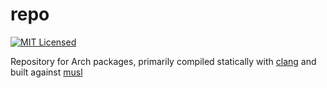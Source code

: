 repo
======

[![MIT Licensed](https://img.shields.io/badge/license-MIT-green.svg)](https://tldrlegal.com/license/mit-license)

Repository for Arch packages, primarily compiled statically with [clang](http://clang.llvm.org/) and built against [musl](http://www.musl-libc.org/)

